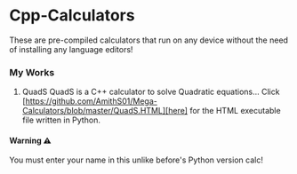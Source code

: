 # Cpp-Calculators
These are pre-compiled calculators that run on any device without the need of installing any language editors!

### My Works
1. QuadS
    QuadS is a C++ calculator to solve Quadratic equations...
    Click [https://github.com/AmithS01/Mega-Calculators/blob/master/QuadS.HTML][here] for the HTML executable file written in Python.

#### Warning ⚠ 
You must enter your name in this unlike before's Python version calc!
